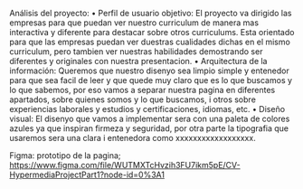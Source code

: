 Análisis del proyecto:
  • Perfil de usuario objetivo:
      El proyecto va dirigido las empresas para que puedan ver nuestro curriculum de manera mas interactiva y diferente para destacar sobre otros curriculums.
      Esta orientado para que las empresas puedan ver duestras cualidades dichas en el mismo curriculum, pero tambien ver nuestras habilidades demostrando ser diferentes       y originales con nuestra presentacion.
  • Arquitectura de la información:
      Queremos que nuestro disenyo sea limpio simple y entenedor para que sea facil de leer y que quede muy claro que es lo que buscamos y lo que sabemos, por eso vamos       a separar nuestra pagina en diferentes apartados, sobre quienes somos y lo que buscamos, i otros sobre experiencias laborales y estudios y certificaciones,               idiomas, etc.
  • Diseño visual:
      El disenyo que vamos a implementar sera con una paleta de colores azules ya que inspiran firmeza y seguridad, por otra parte la tipografia que usaremos sera una         clara i entenedora como xxxxxxxxxxxxxxxxxx.
  
Figma: prototipo de la pagina; https://www.figma.com/file/WUTMXTcHvzih3FU7ikm5pE/CV-HypermediaProjectPart1?node-id=0%3A1

